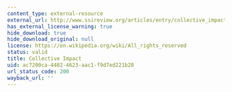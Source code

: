 ```yaml
---
content_type: external-resource
external_url: http://www.ssireview.org/articles/entry/collective_impact
has_external_license_warning: true
hide_download: true
hide_download_original: null
license: https://en.wikipedia.org/wiki/All_rights_reserved
status: valid
title: Collective Impact
uid: ac7200ca-4402-4623-aac1-f9d7ed221b28
url_status_code: 200
wayback_url: ''
---
```


